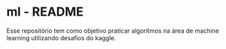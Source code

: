 # ml - README

Esse repositório tem como objetivo praticar algoritmos na área de machine learning utilizando desafios do kaggle.
